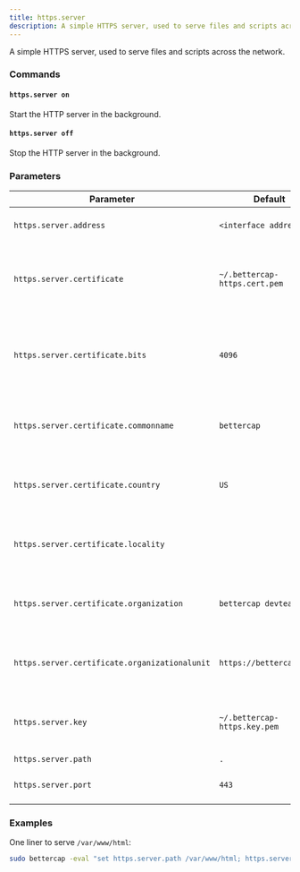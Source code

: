 ```yaml
---
title: https.server
description: A simple HTTPS server, used to serve files and scripts across the network.
---
```


A simple HTTPS server, used to serve files and scripts across the network.

### Commands

#### `https.server on`

Start the HTTP server in the background.

#### `https.server off`

Stop the HTTP server in the background.

### Parameters

| Parameter                                     | Default                       | Description                                                               |
| --------------------------------------------- | ----------------------------- | ------------------------------------------------------------------------- |
| `https.server.address`                        | `<interface address>`         | Address to bind the http server to.                                       |
| `https.server.certificate`                    | `~/.bettercap-https.cert.pem` | TLS certificate file (will be auto generated if filled but not existing). |
| `https.server.certificate.bits`               | `4096`                        | Number of bits of the RSA private key of the generated HTTPS certificate. |
| `https.server.certificate.commonname`         | `bettercap`                   | Common Name field of the generated HTTPS certificate.                     |
| `https.server.certificate.country`            | `US`                          | Country field of the generated HTTPS certificate.                         |
| `https.server.certificate.locality`           |                               | Locality field of the generated HTTPS certificate.                        |
| `https.server.certificate.organization`       | `bettercap devteam`           | Organization field of the generated HTTPS certificate.                    |
| `https.server.certificate.organizationalunit` | `https://bettercap.org/`      | Organizational Unit field of the generated HTTPS certificate.             |
| `https.server.key`                            | `~/.bettercap-https.key.pem`  | TLS key file (will be auto generated if filled but not existing).         |
| `https.server.path`                           | `.`                           | Server folder.                                                            |
| `https.server.port`                           | `443`                         | Port to bind the http server to.                                          |

### Examples

One liner to serve `/var/www/html`:

```sh
sudo bettercap -eval "set https.server.path /var/www/html; https.server on"
```
